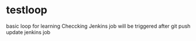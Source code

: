 # testloop
basic loop for learning
Checcking Jenkins job will be triggered after git push
update jenkins job
